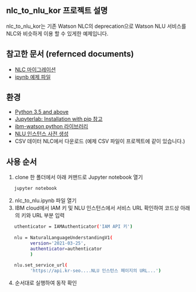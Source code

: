 ## nlc_to_nlu_kor 프로젝트 설명

nlc_to_nlu_kor는 기존 Watson NLC의 deprecation으로 Watson NLU 서비스를 NLC와 비슷하게 이용 할 수 있게한 예제입니다.

## 참고한 문서 (refernced documents)

* [NLC 마이그레이션](https://cloud.ibm.com/docs/natural-language-classifier?topic=natural-language-classifier-migrating)
* [ipynb 예제 파일](https://github.com/watson-developer-cloud/doc-tutorial-downloads/blob/master/natural-language-understanding/custom_classifications_example.ipynb)

## 환경

* [Python 3.5 and above](https://docs.python-guide.org/starting/install3/osx/)
* [Jupyterlab: Installation with pip 참고](https://jupyter.org/install)
* [ibm-watson python 라이브러리](https://github.com/watson-developer-cloud/python-sdk)
* [NLU 인스턴스 사전 생성](https://www.ibm.com/cloud/watson-natural-language-understanding)
* CSV 데이터 NLC에서 다운로드 (예제 CSV 파일이 프로젝트에 같이 있습니다.)

## 사용 순서

1. clone 한 폴더에서 아래 커맨드로 Jupyter notebook 열기
```sh
   jupyter notebook
  ```
  
2. nlc_to_nlu.ipynb 파일 열기
3. IBM cloud에서 IAM 키 및 NLU 인스턴스에서 서비스 URL 확인하여 코드상 아래의 키와 URL 부분 입력
```sh
   uthenticator = IAMAuthenticator('IAM API 키')
   
   nlu = NaturalLanguageUnderstandingV1(
         version='2021-03-25',
         authenticator=authenticator
         )
      
   nlu.set_service_url(
         'https://api.kr-seo....NLU 인스턴스 페이지의 URL...')
   ```
4. 순서대로 실행하여 동작 확인
